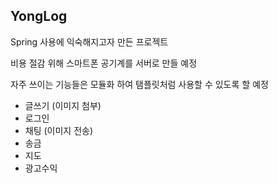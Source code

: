 ## YongLog
Spring 사용에 익숙해지고자 만든 프로젝트

비용 절감 위해 스마트폰 공기계를 서버로 만들 예정

자주 쓰이는 기능들은 모듈화 하여 탬플릿처럼 사용할 수 있도록 할 예정

- 글쓰기 (이미지 첨부)
- 로그인
- 채팅 (이미지 전송)
- 송금
- 지도
- 광고수익

